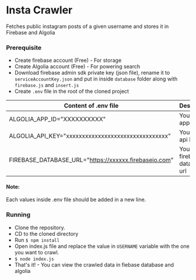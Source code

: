 # Insta Crawler
Fetches public instagram posts of a given username and stores it in Firebase and Algolia

### Prerequisite
- Create firebase account (Free) - For storage
- Create Algolia account (Free) - For powering search
- Download firebase admin sdk private key (json file), rename it to ```serviceAccountKey.json``` and put in inside ```database``` folder along with ```firebase.js``` and ```insert.js```  
- Create ```.env``` file in the root of the cloned project

| Content of .env file | Description |
| ------ | ------ |
| ALGOLIA_APP_ID="XXXXXXXXXX" | Your algolia app id |
| ALGOLIA_API_KEY="xxxxxxxxxxxxxxxxxxxxxxxxxxxxxxxx" | Your algolia api key |
| FIREBASE_DATABASE_URL="https://xxxxxx.firebaseio.com" | Your firebase database url |

#### Note: 
Each values inside .env file should be added in a new line.


### Running
- Clone the repository.
- CD to the cloned directory
- Run ```$ npm install```
- Open index.js file and replace the value in ```USERNAME``` variable with the one you want to crawl.
- ```$ node index.js```
- That's it! - You can view the crawled data in fiebase database and algolia
